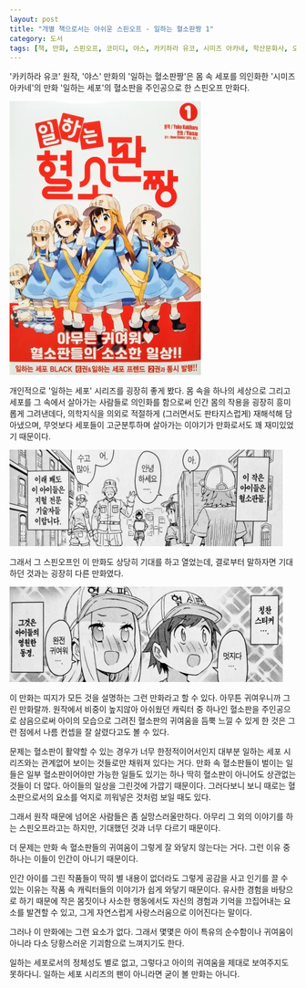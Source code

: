 ```yaml
---
layout: post
title: "개별 책으로서는 아쉬운 스핀오프 - 일하는 혈소판짱 1"
category: 도서
tags: [책, 만화, 스핀오프, 코미디, 야스, 카키하라 유코, 시미즈 아카네, 학산문화사, 오피니언 리더, 서평]
---
```


'카키하라 유코' 원작,
'야스' 만화의
'일하는 혈소판짱'은
몸 속 세포를 의인화한 '시미즈 아카네'의 만화 '일하는 세포'의 혈소판을 주인공으로 한 스핀오프 만화다.

![표지](/images/hataraku-kesshoubanchan-1-comic-book-h480.jpg)

개인적으로 '일하는 세포' 시리즈를 굉장히 좋게 봤다.
몸 속을 하나의 세상으로 그리고
세포를 그 속에서 살아가는 사람들로 의인화를 함으로써
인간 몸의 작용을 굉장히 흥미롭게 그려낸데다,
의학지식을 의외로 적절하게 (그러면서도 판타지스럽게) 재해석해 담아냈으며,
무엇보다 세포들이 고군분투하며 살아가는 이야기가 만화로서도 꽤 재미있었기 때문이다.

![4](/images/hataraku-kesshoubanchan-1-comic-book-p004.jpg)

그래서 그 스핀오프인 이 만화도 상당히 기대를 하고 열었는데,
결로부터 말하자면 기대하던 것과는 굉장히 다른 만화였다.

![48](/images/hataraku-kesshoubanchan-1-comic-book-p048.jpg)

이 만화는 띠지가 모든 것을 설명하는 그런 만화라고 할 수 있다.
아무튼 귀여우니까 그린 만화랄까.
원작에서 비중이 높지않아 아쉬웠던 캐릭터 중 하나인 혈소판을 주인공으로 삼음으로써
아이의 모습으로 그려진 혈소판의 귀여움을 듬뿍 느낄 수 있게 한 것은
그런 점에서 나름 컨셉을 잘 살렸다고도 볼 수 있다.

문제는 혈소판이 활약할 수 있는 경우가 너무 한정적이어서인지
대부분 일하는 세포 시리즈와는 관계없어 보이는 것들로만 채워져 있다는 거다.
만화 속 혈소판들이 벌이는 일들은 일부 혈소판이어야만 가능한 일들도 있기는 하나
딱히 혈소판이 아니어도 상관없는 것들이 더 많다.
아이들의 일상을 그린것에 가깝기 때문이다.
그러다보니 보니 때로는 혈소판으로서의 요소를 억지로 끼워넣은 것처럼 보일 때도 있다.

그래서 원작 때문에 넘어온 사람들은 좀 실망스러울만하다.
아무리 그 외의 이야기를 하는 스핀오프라고는 하지만, 기대했던 것과 너무 다르기 때문이다.

더 문제는 만화 속 혈소판들의 귀여움이 그렇게 잘 와닿지 않는다는 거다.
그런 이유 중 하나는 이들이 인간이 아니기 때문이다.

인간 아이를 그린 작품들이 딱히 별 내용이 없더라도 그렇게 공감을 사고 인기를 끌 수 있는 이유는
작품 속 캐릭터들의 이야기가 쉽게 와닿기 때문이다.
유사한 경험을 바탕으로 하기 때문에
작은 몸짓이나 사소한 행동에서도 자신의 경험과 기억을 끄집어내는 요소를 발견할 수 있고,
그게 자연스럽게 사랑스러움으로 이어진다는 말이다.

그러나 이 만화에는 그런 요소가 없다.
그래서 몇몇은 아이 특유의 순수함이나 귀여움이 아니라
다소 당황스러운 기괴함으로 느껴지기도 한다.

일하는 세포로서의 정체성도 별로 없고,
그렇다고 아이의 귀여움을 제대로 보여주지도 못하다니.
일하는 세포 시리즈의 팬이 아니라면 굳이 볼 만화는 아니다.
